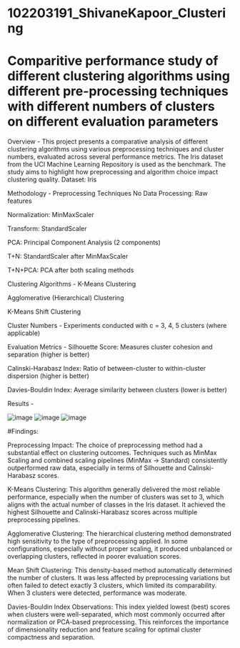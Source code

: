 # 102203191_ShivaneKapoor_Clustering
# Comparitive performance study of different clustering algorithms using different pre-processing techniques with different numbers of clusters on different evaluation parameters
Overview - This project presents a comparative analysis of different clustering algorithms using various preprocessing techniques and cluster numbers, evaluated across several performance metrics. The Iris dataset from the UCI Machine Learning Repository is used as the benchmark. The study aims to highlight how preprocessing and algorithm choice impact clustering quality. Dataset: Iris

Methodology - Preprocessing Techniques No Data Processing: Raw features

Normalization: MinMaxScaler

Transform: StandardScaler

PCA: Principal Component Analysis (2 components)

T+N: StandardScaler after MinMaxScaler

T+N+PCA: PCA after both scaling methods

Clustering Algorithms - K-Means Clustering

Agglomerative (Hierarchical) Clustering

K-Means Shift Clustering

Cluster Numbers - Experiments conducted with c = 3, 4, 5 clusters (where applicable)

Evaluation Metrics - Silhouette Score: Measures cluster cohesion and separation (higher is better)

Calinski-Harabasz Index: Ratio of between-cluster to within-cluster dispersion (higher is better)

Davies-Bouldin Index: Average similarity between clusters (lower is better)

Results -

![image](https://github.com/user-attachments/assets/2510d219-67d3-4fab-af3c-be93095ad75f)
![image](https://github.com/user-attachments/assets/01e33524-24b0-4a0e-8b33-4b7a56ce800c)
![image](https://github.com/user-attachments/assets/b0f5dd35-b4ef-4505-b148-03d44381b781)




#Findings:

Preprocessing Impact: The choice of preprocessing method had a substantial effect on clustering outcomes. Techniques such as MinMax Scaling and combined scaling pipelines (MinMax → Standard) consistently outperformed raw data, especially in terms of Silhouette and Calinski-Harabasz scores.

K-Means Clustering: This algorithm generally delivered the most reliable performance, especially when the number of clusters was set to 3, which aligns with the actual number of classes in the Iris dataset. It achieved the highest Silhouette and Calinski-Harabasz scores across multiple preprocessing pipelines.

Agglomerative Clustering: The hierarchical clustering method demonstrated high sensitivity to the type of preprocessing applied. In some configurations, especially without proper scaling, it produced unbalanced or overlapping clusters, reflected in poorer evaluation scores.

Mean Shift Clustering: This density-based method automatically determined the number of clusters. It was less affected by preprocessing variations but often failed to detect exactly 3 clusters, which limited its comparability. When 3 clusters were detected, performance was moderate.

Davies-Bouldin Index Observations: This index yielded lowest (best) scores when clusters were well-separated, which most commonly occurred after normalization or PCA-based preprocessing. This reinforces the importance of dimensionality reduction and feature scaling for optimal cluster compactness and separation.
